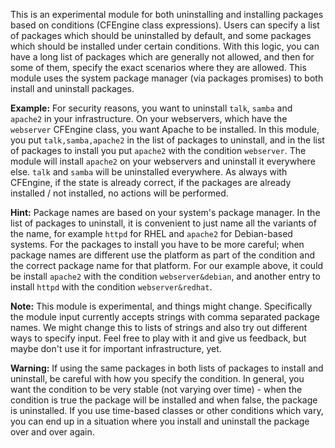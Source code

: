 This is an experimental module for both uninstalling and installing packages based on conditions (CFEngine class expressions).
Users can specify a list of packages which should be uninstalled by default, and some packages which should be installed under certain conditions.
With this logic, you can have a long list of packages which are generally not allowed, and then for some of them, specify the exact scenarios where they are allowed.
This module uses the system package manager (via packages promises) to both install and uninstall packages.

**Example:** For security reasons, you want to uninstall `talk`, `samba` and `apache2` in your infrastructure.
On your webservers, which have the `webserver` CFEngine class, you want Apache to be installed.
In this module, you put `talk,samba,apache2` in the list of packages to uninstall, and in the list of packages to install you put `apache2` with the condition `webserver`.
The module will install `apache2` on your webservers and uninstall it everywhere else.
`talk` and `samba` will be uninstalled everywhere.
As always with CFEngine, if the state is already correct, if the packages are already installed / not installed, no actions will be performed.

**Hint:** Package names are based on your system's package manager.
In the list of packages to uninstall, it is convenient to just name all the variants of the name, for example `httpd` for RHEL and `apache2` for Debian-based systems.
For the packages to install you have to be more careful; when package names are different use the platform as part of the condition and the correct package name for that platform.
For our example above, it could be install `apache2` with the condition `webserver&debian`, and another entry to install `httpd` with the condition `webserver&redhat`.

**Note:** This module is experimental, and things might change.
Specifically the module input currently accepts strings with comma separated package names.
We might change this to lists of strings and also try out different ways to specify input.
Feel free to play with it and give us feedback, but maybe don't use it for important infrastructure, yet.

**Warning:** If using the same packages in both lists of packages to install and uninstall, be careful with how you specify the condition.
In general, you want the condition to be very stable (not varying over time) - when the condition is true the package will be installed and when false, the package is uninstalled.
If you use time-based classes or other conditions which vary, you can end up in a situation where you install and uninstall the package over and over again.
